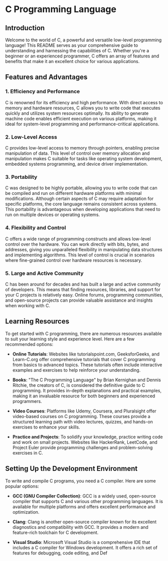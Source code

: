 # C Programming Language

## Introduction

Welcome to the world of C, a powerful and versatile low-level programming language! This README serves as your comprehensive guide to understanding and harnessing the capabilities of C. Whether you're a beginner or an experienced programmer, C offers an array of features and benefits that make it an excellent choice for various applications.

## Features and Advantages

### 1. Efficiency and Performance
C is renowned for its efficiency and high performance. With direct access to memory and hardware resources, C allows you to write code that executes quickly and utilizes system resources optimally. Its ability to generate machine code enables efficient execution on various platforms, making it ideal for system-level programming and performance-critical applications.

### 2. Low-Level Access
C provides low-level access to memory through pointers, enabling precise manipulation of data. This level of control over memory allocation and manipulation makes C suitable for tasks like operating system development, embedded systems programming, and device driver implementation.

### 3. Portability
C was designed to be highly portable, allowing you to write code that can be compiled and run on different hardware platforms with minimal modifications. Although certain aspects of C may require adaptation for specific platforms, the core language remains consistent across systems. This portability is advantageous when developing applications that need to run on multiple devices or operating systems.

### 4. Flexibility and Control
C offers a wide range of programming constructs and allows low-level control over the hardware. You can work directly with bits, bytes, and addresses, giving you unparalleled flexibility in manipulating data structures and implementing algorithms. This level of control is crucial in scenarios where fine-grained control over hardware resources is necessary.

### 5. Large and Active Community
C has been around for decades and has built a large and active community of developers. This means that finding resources, libraries, and support for your C projects is relatively easy. Online forums, programming communities, and open-source projects can provide valuable assistance and insights when working with C.

## Learning Resources

To get started with C programming, there are numerous resources available to suit your learning style and experience level. Here are a few recommended options:

- **Online Tutorials**: Websites like tutorialspoint.com, GeeksforGeeks, and Learn-C.org offer comprehensive tutorials that cover C programming from basics to advanced topics. These tutorials often include interactive examples and exercises to help reinforce your understanding.

- **Books**: "The C Programming Language" by Brian Kernighan and Dennis Ritchie, the creators of C, is considered the definitive guide to C programming. It provides in-depth explanations and practical examples, making it an invaluable resource for both beginners and experienced programmers.

- **Video Courses**: Platforms like Udemy, Coursera, and Pluralsight offer video-based courses on C programming. These courses provide a structured learning path with video lectures, quizzes, and hands-on exercises to enhance your skills.

- **Practice and Projects**: To solidify your knowledge, practice writing code and work on small projects. Websites like HackerRank, LeetCode, and Project Euler provide programming challenges and problem-solving exercises in C.

## Setting Up the Development Environment

To write and compile C programs, you need a C compiler. Here are some popular options:

- **GCC (GNU Compiler Collection)**: GCC is a widely used, open-source compiler that supports C and various other programming languages. It is available for multiple platforms and offers excellent performance and optimization.

- **Clang**: Clang is another open-source compiler known for its excellent diagnostics and compatibility with GCC. It provides a modern and feature-rich toolchain for C development.

- **Visual Studio**: Microsoft Visual Studio is a comprehensive IDE that includes a C compiler for Windows development. It offers a rich set of features for debugging, code editing, and
Def
